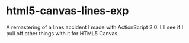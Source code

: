 html5-canvas-lines-exp
======================

A remastering of a lines accident I made with ActionScript 2.0. I'll see if I pull off other things with it for HTML5 Canvas. 